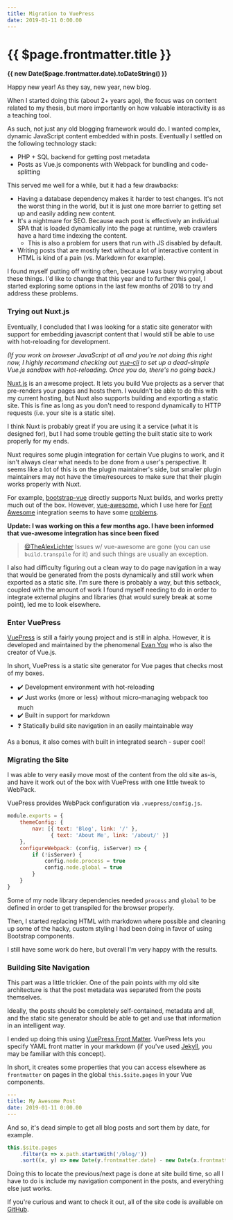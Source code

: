```yaml
---
title: Migration to VuePress
date: 2019-01-11 0:00.00
---
```


# {{ $page.frontmatter.title }}

**{{ new Date($page.frontmatter.date).toDateString() }}**

Happy new year! As they say, new year, new blog.

When I started doing this (about 2+ years ago), the focus was on content related to my thesis, but more importantly on how valuable interactivity is as a teaching tool.

As such, not just any old blogging framework would do. I wanted complex, dynamic JavaScript content embedded within posts. Eventually I settled on the following technology stack:

* PHP + SQL backend for getting post metadata
* Posts as Vue.js components with Webpack for bundling and code-splitting

This served me well for a while, but it had a few drawbacks:

* Having a database dependency makes it harder to test changes. It's not the worst thing in the world, but it is just one more barrier to getting set up and easily adding new content.
* It's a nightmare for SEO. Because each post is effectively an individual SPA that is loaded dynamically into the page at runtime, web crawlers have a hard time indexing the content.
  * This is also a problem for users that run with JS disabled by default.
* Writing posts that are mostly text without a lot of interactive content in HTML is kind of a pain (vs. Markdown for example).

I found myself putting off writing often, because I was busy worrying about these things. I'd like to change that this year and to further this goal, I started exploring some options in the last few months of 2018 to try and address these problems.

### Trying out Nuxt.js

Eventually, I concluded that I was looking for a static site generator with support for embedding javascript content that I would still be able to use with hot-reloading for development.

*(If you work on browser JavaScript at all and you're not doing this right now, I highly recommend checking out
[vue-cli](https://github.com/vuejs/vue-cli)
to set up a dead-simple Vue.js sandbox with hot-reloading. Once you do, there's no going back.)*

[Nuxt.js](https://nuxtjs.org/) is an awesome project. It lets you build Vue projects as a server that pre-renders your pages and hosts them. I wouldn't be able to do this with my current hosting, but Nuxt also supports building and exporting a static site. This is fine as long as you don't need to respond dynamically to HTTP requests (i.e. your site is a static site).

I think Nuxt is probably great if you are using it a service (what it is designed for), but I had some trouble getting the built static site to work properly for my ends.

Nuxt requires some plugin integration for certain Vue plugins to work, and it isn't always clear what needs to be done from a user's perspective. It seems like a lot of this is on the plugin maintainer's side, but smaller plugin maintainers may not have the time/resources to make sure that their plugin works properly with Nuxt.

For example, [bootstrap-vue](https://bootstrap-vue.js.org/) directly supports Nuxt builds, and works pretty much out of the box. However, [vue-awesome](https://bootstrap-vue.js.org/), which I use here for [Font Awesome](https://fontawesome.com/) integration seems to have some
[problems](https://github.com/nuxt/nuxt.js/issues/174).

**Update: I was working on this a few months ago. I have been informed that vue-awesome integration has since been fixed**

> [@TheAlexLichter](https://twitter.com/TheAlexLichter) Issues w/ vue-awesome are gone (you can use `build.transpile` for it) and such things are usually an exception.

I also had difficulty figuring out a clean way to do page navigation in a way that would be generated from the posts dynamically and still work when exported as a static site. I'm sure there is probably a way, but this setback, coupled with the amount of work I found myself needing to do in order to integrate external plugins and libraries (that would surely break at some point), led me to look elsewhere.

### Enter VuePress

[VuePress](https://vuepress.vuejs.org/) is still a fairly young project and is still in alpha. However, it is developed and maintained by the phenomenal
[Evan You](https://twitter.com/youyuxi)
who is also the creator of Vue.js.

In short, VuePress is a static site generator for Vue pages that checks most of my boxes.

* :heavy_check_mark: Development environment with hot-reloading
* :heavy_check_mark: Just works (more or less) without micro-managing webpack too much
* :heavy_check_mark: Built in support for markdown
* :question: Statically build site navigation in an easily maintainable way

As a bonus, it also comes with built in integrated search - super cool!

### Migrating the Site

I was able to very easily move most of the content from the old site as-is, and have it work out of the box with VuePress with one little tweak to WebPack.

VuePress provides WebPack configuration via `.vuepress/config.js`.

```javascript
module.exports = {
    themeConfig: {
        nav: [{ text: 'Blog', link: '/' },
              { text: 'About Me', link: '/about/' }]
    },
    configureWebpack: (config, isServer) => {
        if (!isServer) {
            config.node.process = true
            config.node.global = true
        }
    }
}
```

Some of my node library dependencies needed `process` and `global` to be defined in order to get transpiled for the browser properly.

Then, I started replacing HTML with markdown where possible and cleaning up some of the hacky, custom styling I had been doing in favor of using Bootstrap components.

I still have some work do here, but overall I'm very happy with the results.

### Building Site Navigation

This part was a little trickier. One of the pain points with my old site architecture is that the post metadata was separated from the posts themselves.

Ideally, the posts should be completely self-contained, metadata and all, and the static site generator should be able to get and use that information in an intelligent way.

I ended up doing this using 
[VuePress Front Matter](https://vuepress.vuejs.org/guide/markdown.html#front-matter).
VuePress lets you specify YAML front matter in your markdown (if you've used
[Jekyll](https://jekyllrb.com/),
you may be familiar with this concept).

In short, it creates some properties that you can access elsewhere as `frontmatter` on pages in the global `this.$site.pages` in your Vue components.

```yaml
---
title: My Awesome Post
date: 2019-01-11 0:00.00
---
```

And so, it's dead simple to get all blog posts and sort them by date, for example.

```javascript
this.$site.pages
    .filter(x => x.path.startsWith('/blog/'))
    .sort((x, y) => new Date(y.frontmatter.date) - new Date(x.frontmatter.date))
```

Doing this to locate the previous/next page is done at site build time, so all I have to do is include my navigation component in the posts, and everything else just works.

If you're curious and want to check it out, all of the site code is available on [GitHub](https://github.com/lasalvavida/taglang.io).

<BlogPostNav/>

